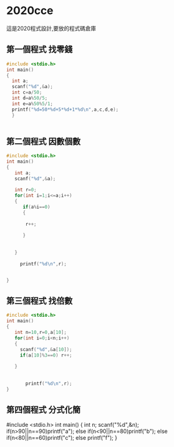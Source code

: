 # 2020cce

這是2020程式設計,要放的程式碼倉庫

## 第一個程式 找零錢
```c
#include <stdio.h>
int main()
{
  int a;
  scanf("%d",&a);
  int c=a/50;
  int d=a%50/5;
  int e=a%50%5/1;
  printf("%d=50*%d+5*%d+1*%d\n",a,c,d,e);
  }
  
 ```
 
## 第二個程式 因數個數
```c
#include <stdio.h>
int main()
{
   int a;
   scanf("%d",&a);
   
   int r=0;
   for(int i=1;i<=a;i++)
   {
      if(a%i==0)
      {
      
       r++;
      
      }
   
   
   }
 
     printf("%d\n",r);


}
```

## 第三個程式 找倍數
```c
#include <stdio.h>
int main()
{
   int n=10,r=0,a[10];
   for(int i=0;i<n;i++)
   {
     scanf("%d",&a[10]);
     if(a[10]%3==0) r++;
         
   }
 
      
       printf("%d\n",r);   
}   
```





## 第四個程式 分式化簡
#include <stdio.h>
int main()
{
  int n;
  scanf("%d",&n);
  if(n>90||n==90)printf("a");
  else if(n<90||n==80)printf("b");
  else if(n<80||n==60)printf("c");
  else printf("f");
}


